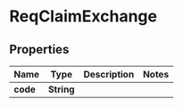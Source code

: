 

# ReqClaimExchange


## Properties

| Name | Type | Description | Notes |
|------------ | ------------- | ------------- | -------------|
|**code** | **String** |  |  |



